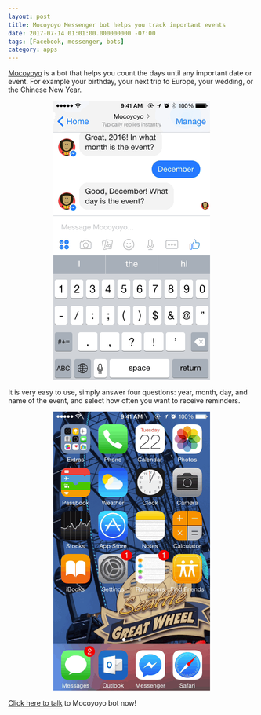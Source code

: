 ```yaml
---
layout: post
title: Mocoyoyo Messenger bot helps you track important events
date: 2017-07-14 01:01:00.000000000 -07:00
tags: [Facebook, messenger, bots]
category: apps
---
```


[Mocoyoyo][mocoyoyobot] is a bot that helps you count the days until any important date or event. For example your birthday, your next trip to Europe, your wedding, or the Chinese New Year.

<figure style="text-align: center">
<img src="/assets/images/mocoyoyoMessengerBotWhatDay.gif" />
</figure>

It is very easy to use, simply answer four questions: year, month, day, and name of the event, and select how often you want to receive reminders.

<figure style="text-align: center">
<img src="/assets/images/mocoyoyoMessengerBotReminder.gif" />
</figure>

[Click here to talk][mocoyoyobot] to Mocoyoyo bot now!

<script>
    window.fbAsyncInit = function() {
        FB.init({
        appId: "1080998225290317",
        xfbml: true,
        version: "v2.6"
        });
    };

    (function(d, s, id){
        var js, fjs = d.getElementsByTagName(s)[0];
        if (d.getElementById(id)) { return; }
        js = d.createElement(s); js.id = id;
        js.src = "//connect.facebook.net/en_US/sdk.js";
        fjs.parentNode.insertBefore(js, fjs);
    }(document, 'script', 'facebook-jssdk'));
</script>

<div class="fb-messengermessageus"
  messenger_app_id="1080998225290317"
  page_id="mocoyoyobot"
  color="blue"
  size="standard" >
</div>

[mocoyoyobot]: https://m.me/mocoyoyobot
